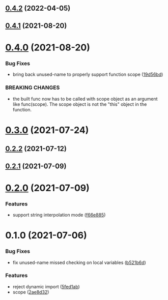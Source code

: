 ## [0.4.2](https://github.com/3cp/scoped-eval/compare/v0.4.1...v0.4.2) (2022-04-05)



## [0.4.1](https://github.com/3cp/scoped-eval/compare/v0.4.0...v0.4.1) (2021-08-20)



# [0.4.0](https://github.com/3cp/scoped-eval/compare/v0.3.0...v0.4.0) (2021-08-20)


### Bug Fixes

* bring back unused-name to properly support function scope ([19d56bd](https://github.com/3cp/scoped-eval/commit/19d56bd3e9e37a7faf5264c2abfdc53c00cdd090))


### BREAKING CHANGES

* the built func now has to be called with scope
object as an argument like func(scope). The scope object is not
the "this" object in the function.



# [0.3.0](https://github.com/3cp/scoped-eval/compare/v0.2.2...v0.3.0) (2021-07-24)



## [0.2.2](https://github.com/3cp/scoped-eval/compare/v0.2.1...v0.2.2) (2021-07-12)



## [0.2.1](https://github.com/3cp/scoped-eval/compare/v0.2.0...v0.2.1) (2021-07-09)



# [0.2.0](https://github.com/3cp/scoped-eval/compare/v0.1.0...v0.2.0) (2021-07-09)


### Features

* support string interpolation mode ([f66e885](https://github.com/3cp/scoped-eval/commit/f66e8851afbbf75d7be009f137c4f0535743d671))



# 0.1.0 (2021-07-06)


### Bug Fixes

* fix unused-name missed checking on local variables ([b521b6d](https://github.com/3cp/scoped-eval/commit/b521b6d9007430099e1ee50b1149e0351b7bd58a))


### Features

* reject dynamic import ([5fed1ab](https://github.com/3cp/scoped-eval/commit/5fed1abe54fce0ab4a3e0c4fb7ecd760a0b4870a))
* scope ([2ae8d32](https://github.com/3cp/scoped-eval/commit/2ae8d3296d616fb5675f68872e13733486fba686))




